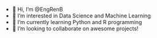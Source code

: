 - 👋 Hi, I’m @EngRenB
- 👀 I’m interested in Data Science and Machine Learning
- 🌱 I’m currently learning Python and R programming 
- 💞️ I’m looking to collaborate on awesome projects!

<!---
EngRenB/EngRenB is a ✨ special ✨ repository because its `README.md` (this file) appears on your GitHub profile.
You can click the Preview link to take a look at your changes.
--->
